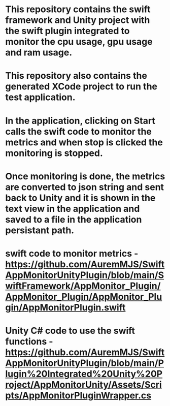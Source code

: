 # This repository contains the swift framework and Unity project with the swift plugin integrated to monitor the cpu usage, gpu usage and ram usage.
# This repository also contains the generated XCode project to run the test application.
# In the application, clicking on Start calls the swift code to monitor the metrics and when stop is clicked the monitoring is stopped.
# Once monitoring is done, the metrics are converted to json string and sent back to Unity and it is shown in the text view in the application and saved to a file in the application persistant path.
# swift code to monitor metrics - https://github.com/AuremMJS/SwiftAppMonitorUnityPlugin/blob/main/SwiftFramework/AppMonitor_Plugin/AppMonitor_Plugin/AppMonitor_Plugin/AppMonitorPlugin.swift
# Unity C# code to use the swift functions - https://github.com/AuremMJS/SwiftAppMonitorUnityPlugin/blob/main/Plugin%20Integrated%20Unity%20Project/AppMonitorUnity/Assets/Scripts/AppMonitorPluginWrapper.cs
